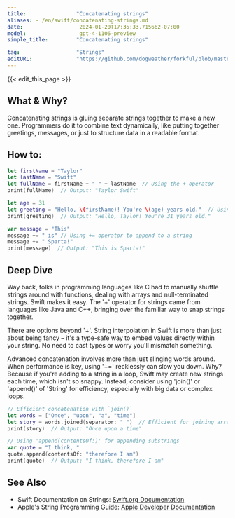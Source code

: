 ```yaml
---
title:                "Concatenating strings"
aliases: - /en/swift/concatenating-strings.md
date:                  2024-01-20T17:35:33.715662-07:00
model:                 gpt-4-1106-preview
simple_title:         "Concatenating strings"

tag:                  "Strings"
editURL:              "https://github.com/dogweather/forkful/blob/master/content/en/swift/concatenating-strings.md"
---
```


{{< edit_this_page >}}

## What & Why?
Concatenating strings is gluing separate strings together to make a new one. Programmers do it to combine text dynamically, like putting together greetings, messages, or just to structure data in a readable format.

## How to:
```Swift
let firstName = "Taylor"
let lastName = "Swift"
let fullName = firstName + " " + lastName  // Using the + operator
print(fullName)  // Output: "Taylor Swift"

let age = 31
let greeting = "Hello, \(firstName)! You're \(age) years old."  // Using string interpolation
print(greeting)  // Output: "Hello, Taylor! You're 31 years old."

var message = "This"
message += " is" // Using += operator to append to a string
message += " Sparta!"
print(message)  // Output: "This is Sparta!"
```

## Deep Dive
Way back, folks in programming languages like C had to manually shuffle strings around with functions, dealing with arrays and null-terminated strings. Swift makes it easy. The '+' operator for strings came from languages like Java and C++, bringing over the familiar way to snap strings together.

There are options beyond '+'. String interpolation in Swift is more than just about being fancy – it's a type-safe way to embed values directly within your string. No need to cast types or worry you'll mismatch something.

Advanced concatenation involves more than just slinging words around. When performance is key, using '+=' recklessly can slow you down. Why? Because if you're adding to a string in a loop, Swift may create new strings each time, which isn't so snappy. Instead, consider using 'join()' or 'append()' of 'String' for efficiency, especially with big data or complex loops.

```Swift
// Efficient concatenation with `join()`
let words = ["Once", "upon", "a", "time"]
let story = words.joined(separator: " ")  // Efficient for joining array elements
print(story)  // Output: "Once upon a time"

// Using 'append(contentsOf:)' for appending substrings
var quote = "I think, "
quote.append(contentsOf: "therefore I am")
print(quote)  // Output: "I think, therefore I am"
```

## See Also
- Swift Documentation on Strings: [Swift.org Documentation](https://docs.swift.org/swift-book/LanguageGuide/StringsAndCharacters.html)
- Apple's String Programming Guide: [Apple Developer Documentation](https://developer.apple.com/documentation/swift/string)
